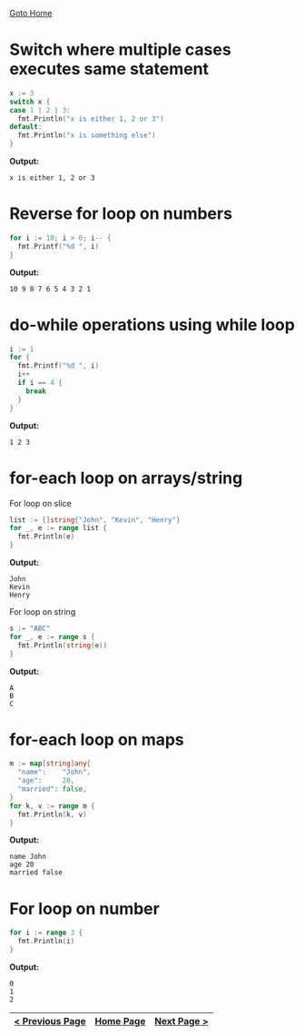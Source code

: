 [Goto Home](../README.md)

# Switch where multiple cases executes same statement

```go
x := 3
switch x {
case 1 | 2 | 3:
  fmt.Println("x is either 1, 2 or 3")
default:
  fmt.Println("x is something else")
}
```

**Output:**

```
x is either 1, 2 or 3
```

# Reverse for loop on numbers

```go
for i := 10; i > 0; i-- {
  fmt.Printf("%d ", i)
}
```

**Output:**

```
10 9 8 7 6 5 4 3 2 1 
```

# do-while operations using while loop

```go
i := 1
for {
  fmt.Printf("%d ", i)
  i++
  if i == 4 {
    break
  }
}
```

**Output:**

```
1 2 3 
```

# for-each loop on arrays/string

For loop on slice

```go
list := []string{"John", "Kevin", "Henry"}
for _, e := range list {
  fmt.Println(e)
}
```

**Output:**

```
John
Kevin
Henry
```

For loop on string

```go
s := "ABC"
for _, e := range s {
  fmt.Println(string(e))
}
```

**Output:**

```
A
B
C
```

# for-each loop on maps

```go
m := map[string]any{
  "name":    "John",
  "age":     20,
  "married": false,
}
for k, v := range m {
  fmt.Println(k, v)
}
```

**Output:**

```
name John
age 20
married false
```

# For loop on number

```go
for i := range 3 {
  fmt.Println(i)
}
```

**Output:**

```
0
1
2
```

| [< Previous Page](./datetime.md) | [Home Page](../README.md) | [Next Page >](./functions.md) |
|---|---|---|
